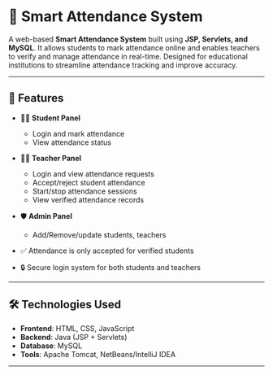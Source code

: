 

# 🧠 Smart Attendance System

A web-based **Smart Attendance System** built using **JSP, Servlets, and MySQL**. It allows students to mark attendance online and enables teachers to verify and manage attendance in real-time. Designed for educational institutions to streamline attendance tracking and improve accuracy.

---

## 🔑 Features

- 👨‍🎓 **Student Panel**
  - Login and mark attendance
  - View attendance status

- 👩‍🏫 **Teacher Panel**
  - Login and view attendance requests
  - Accept/reject student attendance
  - Start/stop attendance sessions
  - View verified attendance records

- 🛡️ **Admin Panel** 
  - Add/Remove/update  students, teachers

- ✅ Attendance is only accepted for verified students
- 🔒 Secure login system for both students and teachers

---

## 🛠️ Technologies Used

- **Frontend**: HTML, CSS, JavaScript
- **Backend**: Java (JSP + Servlets)
- **Database**: MySQL
- **Tools**: Apache Tomcat, NetBeans/IntelliJ IDEA

---


